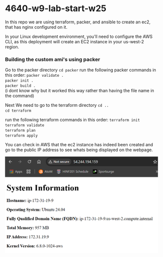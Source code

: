 # 4640-w9-lab-start-w25
In this repo we are using terraform, packer, and ansible to create an ec2, that has nginx configured on it.

In your Linux development environment, you'll need to configure the AWS CLI, as this deployment will create an EC2 instance in your us-west-2 region.


### Building the custom ami's using packer
Go to the packer directory
`cd packer`
run the following packer commands in this order:
`packer validate .`  
`packer init .`  
`packer build .`  
(i dont know why but it worked this way rather than having the file name in the command)
  
Next
We need to go to the terraform directory
`cd ..`  
`cd terraform`  
  
run the following terraform commands in this order:
`terraform init`  
`terraform validate`  
`terraform plan`  
`terraform apply`  
  
You can check in AWS that the ec2 instance has indeed been created and go to the public IP address to see whats being displayed on the webpage.

![Alt Text](lab-week-9.png)
